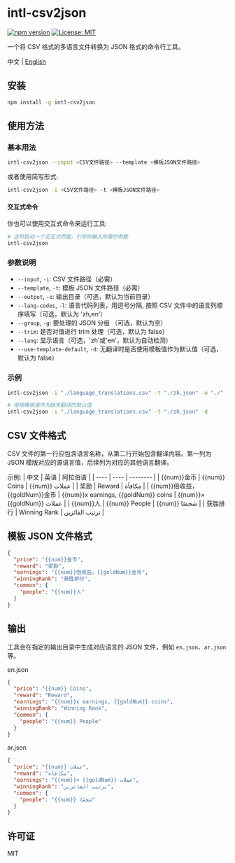 # intl-csv2json

[![npm version](https://img.shields.io/npm/v/intl-csv2json.svg)](https://www.npmjs.com/package/intl-csv2json)
[![License: MIT](https://img.shields.io/badge/License-MIT-yellow.svg)](https://opensource.org/licenses/MIT)

一个将 CSV 格式的多语言文件转换为 JSON 格式的命令行工具。

中文 | [English](./README.md)

## 安装

```bash
npm install -g intl-csv2json
```

## 使用方法

### 基本用法

```bash
intl-csv2json --input <CSV文件路径> --template <模板JSON文件路径>
```

或者使用简写形式:

```bash
intl-csv2json -i <CSV文件路径> -t <模板JSON文件路径>
```

#### 交互式命令

你也可以使用交互式命令来运行工具:

```bash
# 这将启动一个交互式界面，引导你输入所需的参数
intl-csv2json
```

### 参数说明

- `--input`, `-i`: CSV 文件路径（必需）
- `--template`, `-t`: 模板 JSON 文件路径（必需）
- `--output`, `-o`: 输出目录（可选，默认为当前目录）
- `--lang-codes`, `-l`: 语言代码列表，用逗号分隔, 按照 CSV 文件中的语言列顺序填写（可选，默认为 'zh,en'）
- `--group`, `-g`: 要处理的 JSON 分组 （可选，默认为空）
- `--trim`: 是否对值进行 trim 处理（可选，默认为 false）
- `--lang`: 显示语言（可选，'zh'或'en'，默认为自动检测）
- `--use-template-default`, `-d`: 无翻译时是否使用模板值作为默认值（可选，默认为 false）

### 示例

```bash
intl-csv2json -i "./language_translations.csv" -t "./zh.json" -o "./" -l "zh,en,ar"

# 使用模板值作为缺失翻译的默认值
intl-csv2json -i "./language_translations.csv" -t "./zh.json" -d
```

## CSV 文件格式

CSV 文件的第一行应包含语言名称，从第二行开始包含翻译内容。第一列为 JSON 模版对应的源语言值，后续列为对应的其他语言翻译。

示例:
| 中文 | 英语 | 阿拉伯语 |
| ---- | ---- | -------- |
| {{num}}金币 | {{num}} Coins | {{num}} عملات |
| 奖励 | Reward | مكافأة |
| {{num}}倍收益，{{goldNum}}金币 | {{num}}x earnings, {{goldNum}} coins | {{num}}× {{goldNum}} عملات |
| {{num}}人 | {{num}} People | {{num}} شخصًا |
| 获胜排行 | Winning Rank | ترتيب الفائزين |

## 模板 JSON 文件格式

```json
{
  "price": "{{num}}金币",
  "reward": "奖励",
  "earnings": "{{num}}倍收益，{{goldNum}}金币",
  "winningRank": "获胜排行",
  "common": {
    "people": "{{num}}人"
  }
}
```

## 输出

工具会在指定的输出目录中生成对应语言的 JSON 文件，例如 `en.json`、`ar.json` 等。

en.json

```json
{
  "price": "{{num}} Coins",
  "reward": "Reward",
  "earnings": "{{num}}x earnings, {{goldNum}} coins",
  "winningRank": "Winning Rank",
  "common": {
    "people": "{{num}} People"
  }
}
```

ar.json

```json
{
  "price": "{{num}} عملات",
  "reward": "مكافأة",
  "earnings": "{{num}}× {{goldNum}} عملات",
  "winningRank": "ترتيب الفائزين",
  "common": {
    "people": "{{num}} شخصًا"
  }
}
```

## 许可证

MIT
